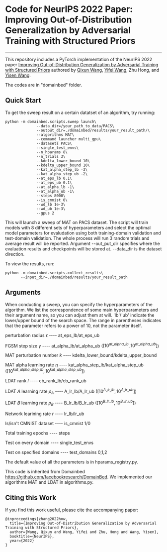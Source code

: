 # Code for NeurIPS 2022 Paper: Improving Out-of-Distribution Generalization by Adversarial Training with Structured Priors
****
This repository includes a PyTorch implementation of the NeurIPS 2022 paper [Improving Out-of-Distribution Generalization by Adversarial Training with Structured Priors](https://arxiv.org/abs/2210.06807) authored by [Qixun Wang](https://novaglow646.github.io/QixunWang-Homepage.github.io/), [Yifei Wang](https://yifeiwang77.github.io/), Zhu Hong, and [Yisen Wang](https://yisenwang.github.io/).

The codes are in "domainbed" folder. 

## Quick Start
To get the sweep result on a certain datatset of an algorithm, try running:
<pre><code>python -m domainbed.scripts.sweep launch\
              --data_dir=/your_path_to_data/PACS\
              --output_dir=./domainbed/results/your_result_path/\
              --algorithms MAT\
              --command_launcher multi_gpu\
              --datasets PACS\
              --single_test_envs\
              --n_hparams 8\
              --n_trials 3\
              --kdelta_lower_bound 10\
              --kdelta_upper_bound 10\
              --kat_alpha_step_lb -3\
              --kat_alpha_step_ub -2\
              --at_eps_lb 0.1\
              --at_eps_ub 0.1\
              --at_alpha_lb -1\
              --at_alpha_ub -1\
              --steps 8000\
              --is_cmnist 0\
              --wd_lb 1e-3\
              --wd_ub 1e-3\
              --gpus 2
</pre></code>
This will launch a sweep of MAT on PACS dataset. The script will train models with 8 different sets of hyperparameters and select the optimal model parameters for evaludation using both training-domain validation and test-domain validation. The whole process will run 3 random trials and average result will be reported. Argument --out_put_dir specifies where the evaluation results and checkpoints will be stored at. --data_dir is the dataset direction.

To view the results, run:
<pre><code>python -m domainbed.scripts.collect_results\
       --input_dir=./domainbed/results/your_result_path
</pre></code>


## Arguments
When conducting a sweep, you can specify the hyperparameters of the algorithm. We list the correspondence of some main hyperparameters and their argument name, so you can adjust them at will. 'lb'/'ub' indicate the lower/upper bound of the search space. The range in parentheses indicates that the parameter refers to a power of 10, not the parameter itself.

perturbation radius $\epsilon$ ---- at_eps_lb/at_eps_ub

FGSM step size $\gamma$ ---- at_alpha_lb/at_alpha_ub ($[10^{at\_alpha\_lb},10^{at\_alpha\_ub}]$)

MAT perturbation number $k$ ---- kdelta_lower_bound/kdelta_upper_bound

MAT alpha learning rate $\eta$ ---- kat_alpha_step_lb/kat_alpha_step_ub ($[10^{kat\_alpha\_step\_lb},10^{kat\_alpha\_step\_ub}]$)

LDAT rank $l$ ---- cb_rank_lb/cb_rank_ub

LDAT $A$ learning rate $\rho_A$ ---- A_lr_lb/A_lr_ub ($[10^{A\_lr\_lb},10^{A\_lr\_ub}]$)

LDAT $B$ learning rate $\rho_B$ ---- B_lr_lb/B_lr_ub ($[10^{B\_lr\_lb},10^{B\_lr\_ub}]$)

Network learining rate $r$ ---- lr_lb/lr_ub

Is/isn't CMNIST dataset ---- is_cmnist 1/0

Total training epochs ---- steps

Test on every domain ---- single_test_envs

Test on specified domains ---- test_domains 0,1,2

The default value of all the parameters is in hparams_registry.py.



This code is inherited from Domainbed https://github.com/facebookresearch/DomainBed. We implemented our algorithms MAT and LDAT in algorithms.py.

## Citing this Work

If you find this work useful, please cite the accompanying paper:

<pre><code>@inproceedings{zhang2022how,
  title={Improving Out-of-Distribution Generalization by Adversarial Training with Structured Priors},
  author={Wang, Qixun and Wang, Yifei and Zhu, Hong and Wang, Yisen},
  booktitle={NeurIPS},
  year={2022}
}
</pre></code>